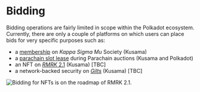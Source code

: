 # Bidding

Bidding operations are fairly limited in scope within the Polkadot ecosystem. Currently, there are only a couple of platforms on which users can place bids for very specific purposes such as:

* a [membership](kappa-sigma-mu-ksm-membership.md) on _Kappa Sigma Mu_ Society (Kusama)
* a [parachain slot lease](parachain-slot-lease.md) during Parachain auctions (Kusama and Polkadot)
* an NFT on [_RMRK_ 2.1](https://www.rmrk.app/) (Kusama) \[TBC]
* a network-backed security on [_Gilts_](https://polkadot.js.org/apps/?rpc=wss%3A%2F%2Fkusama-rpc.dwellir.com#/gilt) (Kusama) \[TBC]

![Bidding for NFTs is on the roadmap of RMRK 2.1.](../../../.gitbook/assets/O\_NFTbids.JPG)

